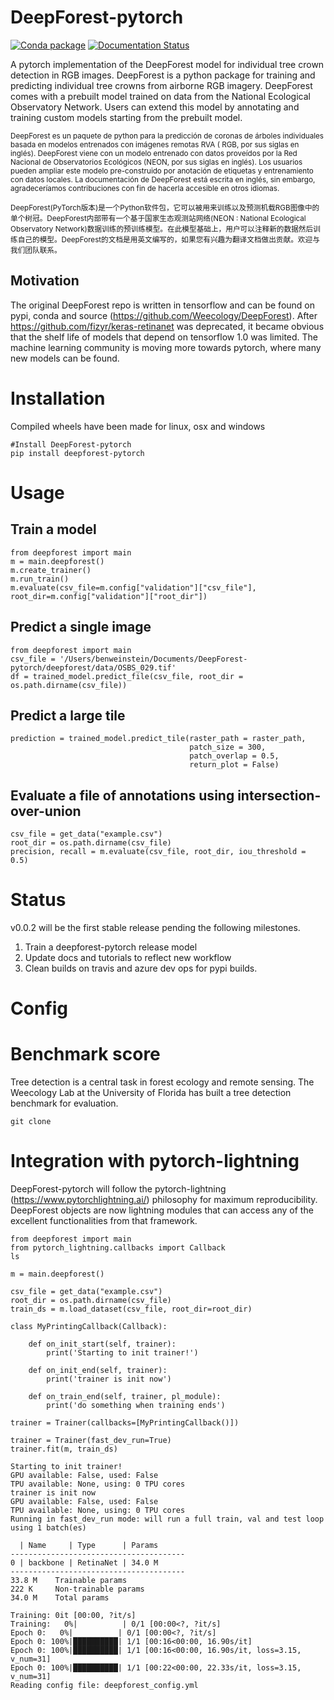 # DeepForest-pytorch

[![Conda package](https://github.com/weecology/DeepForest-pytorch/actions/workflows/Conda-app.yml/badge.svg)](https://github.com/weecology/DeepForest-pytorch/actions/workflows/Conda-app.yml)
[![Documentation Status](https://readthedocs.org/projects/deepforest-pytorch/badge/?version=latest)](https://deepforest-pytorch.readthedocs.io/?badge=latest)


A pytorch implementation of the DeepForest model for individual tree crown detection in RGB images. DeepForest is a python package for training and predicting individual tree crowns from airborne RGB imagery. DeepForest comes with a prebuilt model trained on data from the National Ecological Observatory Network. Users can extend this model by annotating and training custom models starting from the prebuilt model.

<sub> DeepForest es un paquete de python para la predicción de coronas de árboles individuales basada en modelos entrenados con imágenes remotas RVA ( RGB, por sus siglas en inglés). DeepForest viene con un modelo entrenado con datos proveídos por la Red Nacional de Observatorios Ecológicos (NEON, por sus siglas en inglés). Los usuarios pueden ampliar este modelo pre-construido por anotación de etiquetas y entrenamiento con datos locales. La documentación de DeepForest está escrita en inglés, sin embargo, agradeceríamos contribuciones con fin de hacerla accesible en otros idiomas.  <sub>

 <sub> DeepForest(PyTorch版本)是一个Python软件包，它可以被用来训练以及预测机载RGB图像中的单个树冠。DeepForest内部带有一个基于国家生态观测站网络(NEON : National Ecological Observatory Network)数据训练的预训练模型。在此模型基础上，用户可以注释新的数据然后训练自己的模型。DeepForest的文档是用英文编写的，如果您有兴趣为翻译文档做出贡献。欢迎与我们团队联系。<sub>

## Motivation

The original DeepForest repo is written in tensorflow and can be found on pypi, conda and source (https://github.com/Weecology/DeepForest). After https://github.com/fizyr/keras-retinanet was deprecated, it became obvious that the shelf life of models that depend on tensorflow 1.0 was limited. The machine learning community is moving more towards pytorch, where many new models can be found. 

# Installation

Compiled wheels have been made for linux, osx and windows

```
#Install DeepForest-pytorch
pip install deepforest-pytorch
```

# Usage

## Train a model

```
from deepforest import main
m = main.deepforest()
m.create_trainer()
m.run_train()
m.evaluate(csv_file=m.config["validation"]["csv_file"], root_dir=m.config["validation"]["root_dir"])
```

## Predict a single image

```
from deepforest import main
csv_file = '/Users/benweinstein/Documents/DeepForest-pytorch/deepforest/data/OSBS_029.tif'
df = trained_model.predict_file(csv_file, root_dir = os.path.dirname(csv_file))
```

## Predict a large tile

```
prediction = trained_model.predict_tile(raster_path = raster_path,
                                        patch_size = 300,
                                        patch_overlap = 0.5,
                                        return_plot = False)
```

## Evaluate a file of annotations using intersection-over-union

```
csv_file = get_data("example.csv")
root_dir = os.path.dirname(csv_file)
precision, recall = m.evaluate(csv_file, root_dir, iou_threshold = 0.5)
```

# Status

v0.0.2 will be the first stable release pending the following milestones.

1. Train a deepforest-pytorch release model
2. Update docs and tutorials to reflect new workflow
3. Clean builds on travis and azure dev ops for pypi builds.


# Config


# Benchmark score

Tree detection is a central task in forest ecology and remote sensing. The Weecology Lab at the University of Florida has built a tree detection benchmark for evaluation.

```
git clone 

```


# Integration with pytorch-lightning

DeepForest-pytorch will follow the pytorch-lightning (https://www.pytorchlightning.ai/) philosophy for maximum reproducibility. DeepForest objects are now lightning modules that can access any of the excellent functionalities from that framework.

```
from deepforest import main
from pytorch_lightning.callbacks import Callback
ls

m = main.deepforest()

csv_file = get_data("example.csv") 
root_dir = os.path.dirname(csv_file)
train_ds = m.load_dataset(csv_file, root_dir=root_dir)
  
class MyPrintingCallback(Callback):

    def on_init_start(self, trainer):
        print('Starting to init trainer!')

    def on_init_end(self, trainer):
        print('trainer is init now')

    def on_train_end(self, trainer, pl_module):
        print('do something when training ends')
  
trainer = Trainer(callbacks=[MyPrintingCallback()])
  
trainer = Trainer(fast_dev_run=True)
trainer.fit(m, train_ds) 
```

```
Starting to init trainer!
GPU available: False, used: False
TPU available: None, using: 0 TPU cores
trainer is init now
GPU available: False, used: False
TPU available: None, using: 0 TPU cores
Running in fast_dev_run mode: will run a full train, val and test loop using 1 batch(es)

  | Name     | Type      | Params
---------------------------------------
0 | backbone | RetinaNet | 34.0 M
---------------------------------------
33.8 M    Trainable params
222 K     Non-trainable params
34.0 M    Total params

Training: 0it [00:00, ?it/s]
Training:   0%|          | 0/1 [00:00<?, ?it/s]
Epoch 0:   0%|          | 0/1 [00:00<?, ?it/s]
Epoch 0: 100%|██████████| 1/1 [00:16<00:00, 16.90s/it]
Epoch 0: 100%|██████████| 1/1 [00:16<00:00, 16.90s/it, loss=3.15, v_num=31]
Epoch 0: 100%|██████████| 1/1 [00:22<00:00, 22.33s/it, loss=3.15, v_num=31]
Reading config file: deepforest_config.yml
```
